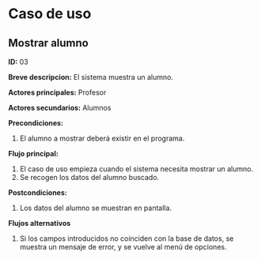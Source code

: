 # Caso de uso

## Mostrar alumno

**ID:** 03

**Breve descripcion:** El sistema muestra un alumno.

**Actores principales:** Profesor

**Actores secundarios:** Alumnos

**Precondiciones:**
1. El alumno a mostrar deberá existir en el programa.

**Flujo principal:**
1. El caso de uso empieza cuando el sistema necesita mostrar un alumno.
2. Se recogen los datos del alumno buscado.

**Postcondiciones:**
1. Los datos del alumno se muestran en pantalla.

**Flujos alternativos**
1. Si los campos introducidos no coinciden con la base de datos, se muestra un mensaje de error, y se vuelve al menú de opciones.
